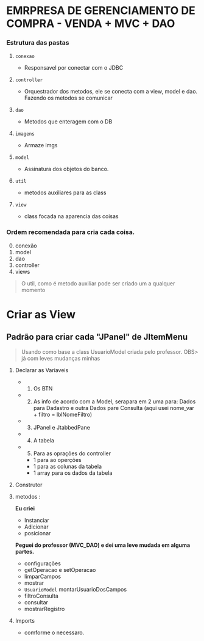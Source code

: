 # EMRPRESA DE GERENCIAMENTO DE COMPRA - VENDA + MVC + DAO

### Estrutura das pastas

1. `conexao` 
    -   Responsavel por conectar com o JDBC
2. `controller` 
    -    Orquestrador dos metodos, ele se conecta com a view, model e dao. Fazendo os metodos se comunicar

3.  `dao`
    -   Metodos que enteragem com o DB

4. `imagens`
    -   Armaze imgs

5. `model` 
    -    Assinatura dos objetos do banco.

6. `util`
    -   metodos auxiliares para as class

7. `view` 
    -   class focada na aparencia das coisas 


### Ordem recomendada para cria cada coisa.

0. conexão
1. model
2. dao
3. controller
4. views


> O util, como é metodo auxiliar pode ser criado um a qualquer momento


# Criar as View

## Padrão para criar cada "JPanel" de JItemMenu
> Usando como base a class UsuarioModel criada pelo professor. OBS> já com leves mudanças minhas 

1. Declarar as Variaveis 
    -   1. Os BTN
    -   2. As info de acordo com a Model, serapara em 2 uma para: Dados para Dadastro e outra Dados pare Consulta (aqui usei nome_var + filtro  = lblNomeFiltro)
    -   3. JPanel e JtabbedPane
    -   4. A tabela
    -   5. Para as oprações do controller
        -   1 para ao operções
        -   1 para as colunas da tabela
        -   1 array para os dados da tabela

2. Construtor

3. metodos :

    **Eu criei**

    -   Instanciar
    -   Adicionar
    -   posicionar

    **Peguei do professor (MVC_DAO) e dei uma leve mudada em alguma partes.**

    -   configurações
    -   getOperacao e setOperacao
    -   limparCampos
    -   mostrar
    -   `UsuarioModel`  montarUsuarioDosCampos
    -   filtroConsulta
    -   consultar
    -   mostrarRegistro

4. Imports 
    -    comforme o necessaro.













